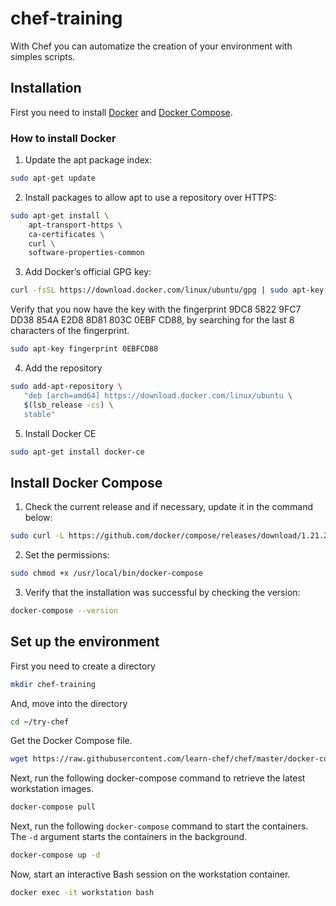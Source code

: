 # chef-training
With Chef you can automatize the creation of your environment with simples scripts.

## Installation
First you need to install [Docker](https://docs.docker.com/v17.09/engine/installation/linux/docker-ce/ubuntu/#extra-steps-for-aufs) and [Docker Compose](https://docs.docker.com/compose/install/).

### How to install Docker
1. Update the apt package index:
```bash
sudo apt-get update
```
2. Install packages to allow apt to use a repository over HTTPS:
```bash
sudo apt-get install \
    apt-transport-https \
    ca-certificates \
    curl \
    software-properties-common
```
3. Add Docker’s official GPG key:
```bash
curl -fsSL https://download.docker.com/linux/ubuntu/gpg | sudo apt-key add -
```
Verify that you now have the key with the fingerprint 9DC8 5822 9FC7 DD38 854A E2D8 8D81 803C 0EBF CD88, by searching for the last 8 characters of the fingerprint.
```bash
sudo apt-key fingerprint 0EBFCD88
```
4. Add the repository
```bash
sudo add-apt-repository \
   "deb [arch=amd64] https://download.docker.com/linux/ubuntu \
   $(lsb_release -cs) \
   stable"
```
5. Install Docker CE
```bash
sudo apt-get install docker-ce
```

## Install Docker Compose
1. Check the current release and if necessary, update it in the command below:
```bash
sudo curl -L https://github.com/docker/compose/releases/download/1.21.2/docker-compose-`uname -s`-`uname -m` -o /usr/local/bin/docker-compose
```
2. Set the permissions:
```bash
sudo chmod +x /usr/local/bin/docker-compose
```
3. Verify that the installation was successful by checking the version:
```bash
docker-compose --version
```

## Set up the environment
First you need to create a directory
```bash
mkdir chef-training
```
And, move into the directory
```bash
cd ~/try-chef
```
Get the Docker Compose file.
```bash
wget https://raw.githubusercontent.com/learn-chef/chef/master/docker-compose.yml
```
Next, run the following docker-compose command to retrieve the latest workstation images.
```bash
docker-compose pull
```
Next, run the following ```docker-compose``` command to start the containers. The ```-d``` argument starts the containers in the background.
```bash
docker-compose up -d
```
Now, start an interactive Bash session on the workstation container.
```bash
docker exec -it workstation bash
```
